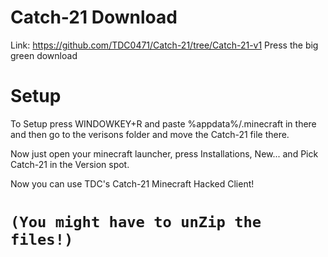# Catch-21 Download

Link: https://github.com/TDC0471/Catch-21/tree/Catch-21-v1
Press the big green download

# Setup
To Setup press WINDOWKEY+R and paste %appdata%/.minecraft in there and then go to the verisons folder and move the Catch-21 file there.

Now just open your minecraft launcher, press Installations, New... and Pick Catch-21 in the Version spot.

Now you can use TDC's Catch-21 Minecraft Hacked Client!

# `(You might have to unZip the files!)`
